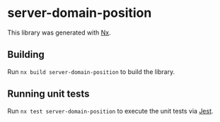 # server-domain-position

This library was generated with [Nx](https://nx.dev).

## Building

Run `nx build server-domain-position` to build the library.

## Running unit tests

Run `nx test server-domain-position` to execute the unit tests via [Jest](https://jestjs.io).
